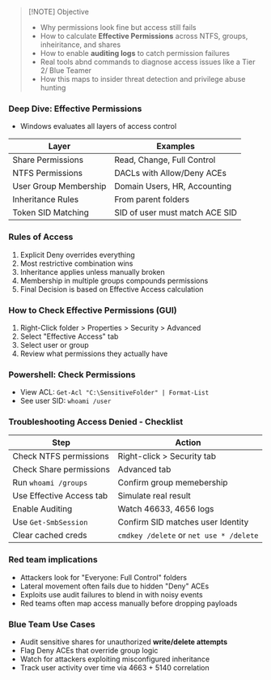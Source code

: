 
> [!NOTE] Objective
> - Why permissions look fine but access still fails
> - How to calculate **Effective Permissions** across NTFS, groups, inheiritance, and shares
> - How to enable **auditing logs** to catch permission failures
> - Real tools abnd commands to diagnose access issues like a Tier 2/ Blue Teamer
> - How this maps to insider threat detection and privilege abuse hunting
### Deep Dive: Effective Permissions
- Windows evaluates all layers of access control

| Layer                 | Examples                       |
| --------------------- | ------------------------------ |
| Share Permissions     | Read, Change, Full Control     |
| NTFS Permissions      | DACLs with Allow/Deny ACEs     |
| User Group Membership | Domain Users, HR, Accounting   |
| Inheritance Rules     | From parent folders            |
| Token SID Matching    | SID of user must match ACE SID |
### Rules of Access
1. Explicit Deny overrides everything
2. Most restrictive combination wins
3. Inheritance applies unless manually broken
4. Membership in multiple groups compounds permissions
5. Final Decision is based on Effective Access calculation
### How to Check Effective Permissions (GUI)
1. Right-Click folder > Properties > Security > Advanced
2. Select "Effective Access" tab
3. Select user or group
4. Review what permissions they actually have
### Powershell: Check Permissions
- View ACL:
	`Get-Acl "C:\SensitiveFolder" | Format-List`
- See user SID:
	`whoami /user`
### Troubleshooting Access Denied - Checklist

| Step                     | Action                                  |
| ------------------------ | --------------------------------------- |
| Check NTFS permissions   | Right-click > Security tab              |
| Check Share permissions  | Advanced tab                            |
| Run `whoami /groups`     | Confirm group memebership               |
| Use Effective Access tab | Simulate real result                    |
| Enable Auditing          | Watch 46633, 4656 logs                  |
| Use `Get-SmbSession`     | Confirm SID matches user Identity       |
| Clear cached creds       | `cmdkey /delete` or `net use * /delete` |
### Red team implications
- Attackers look for "Everyone: Full Control" folders
- Lateral movement often fails due to hidden "Deny" ACEs
- Exploits use audit failures to blend in with noisy events
- Red teams often map access manually before dropping payloads
### Blue Team Use Cases
- Audit sensitive shares for unauthorized **write/delete attempts**
- Flag Deny ACEs that override group logic
- Watch for attackers exploiting misconfigured inheritance
- Track user activity over time via 4663 + 5140 correlation